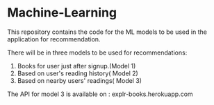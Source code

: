 # Machine-Learning
This repository contains the code for the ML models to be used in the application for recommendation.

There will be in three models to be used for recommendations:
1. Books for user just after signup.(Model 1)
2. Based on user's reading history( Model 2)
3. Based on nearby users' readings( Model 3)

The API for model 3 is available on : explr-books.herokuapp.com
